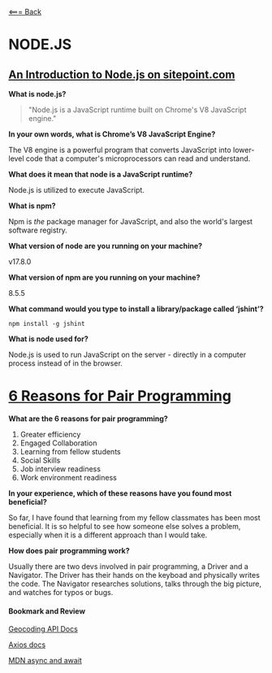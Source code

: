 [<=== Back](../README.md)

# NODE.JS

## [An Introduction to Node.js on sitepoint.com](https://www.sitepoint.com/an-introduction-to-node-js/)

**What is node.js?**

> "Node.js is a JavaScript runtime built on Chrome's V8 JavaScript engine."

**In your own words, what is Chrome’s V8 JavaScript Engine?**

The V8 engine is a powerful program that converts JavaScript into lower-level code that a computer's microprocessors can read and understand.

**What does it mean that node is a JavaScript runtime?**

Node.js is utilized to execute JavaScript.

**What is npm?**

Npm is *the* package manager for JavaScript, and also the world's largest software registry.

**What version of node are you running on your machine?**

v17.8.0

**What version of npm are you running on your machine?**

8.5.5

**What command would you type to install a library/package called ‘jshint’?**

`npm install -g jshint`

**What is node used for?**

Node.js is used to run JavaScript on the server - directly in a computer process instead of in the browser.

# [6 Reasons for Pair Programming](https://www.codefellows.org/blog/6-reasons-for-pair-programming/)

**What are the 6 reasons for pair programming?**

1. Greater efficiency
2. Engaged Collaboration
3. Learning from fellow students
4. Social Skills
5. Job interview readiness
6. Work environment readiness

**In your experience, which of these reasons have you found most beneficial?**

So far, I have found that learning from my fellow classmates has been most beneficial. It is so helpful to see how someone else solves a problem, especially when it is a different approach than I would take.

**How does pair programming work?**

Usually there are two devs involved in pair programming, a Driver and a Navigator. The Driver has their hands on the keyboad and physically writes the code. The Navigator researches solutions, talks through the big picture, and watches for typos or bugs.

#### Bookmark and Review

[Geocoding API Docs](https://locationiq.com/)

[Axios docs](https://www.npmjs.com/package/axios)

[MDN async and await](https://developer.mozilla.org/en-US/docs/Learn/JavaScript/Asynchronous/Promises)